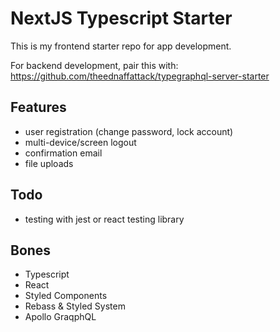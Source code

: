 # NextJS Typescript Starter

This is my frontend starter repo for app development.

For backend development, pair this with:
https://github.com/theednaffattack/typegraphql-server-starter

## Features

- user registration (change password, lock account)
- multi-device/screen logout
- confirmation email
- file uploads

## Todo

- testing with jest or react testing library

## Bones

- Typescript
- React
- Styled Components
- Rebass & Styled System
- Apollo GraqphQL
